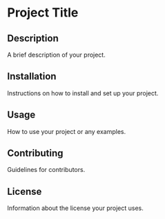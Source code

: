 # Project Title

## Description
A brief description of your project.

## Installation
Instructions on how to install and set up your project.

## Usage
How to use your project or any examples.

## Contributing
Guidelines for contributors.

## License
Information about the license your project uses.
